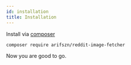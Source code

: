 ```yaml
---
id: installation
title: Installation
---
```


Install via <a href="https://www.npmjs.com/package/reddit-image-fetcher">composer</a>
```sh
composer require arifszn/reddit-image-fetcher
```

Now you are good to go.
